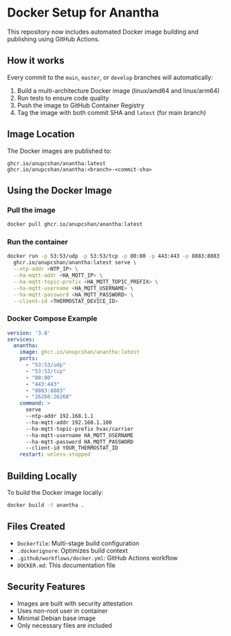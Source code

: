 # Docker Setup for Anantha

This repository now includes automated Docker image building and publishing using GitHub Actions.

## How it works

Every commit to the `main`, `master`, or `develop` branches will automatically:

1. Build a multi-architecture Docker image (linux/amd64 and linux/arm64)
2. Run tests to ensure code quality
3. Push the image to GitHub Container Registry
4. Tag the image with both commit SHA and `latest` (for main branch)

## Image Location

The Docker images are published to:
```
ghcr.io/anupcshan/anantha:latest
ghcr.io/anupcshan/anantha:<branch>-<commit-sha>
```

## Using the Docker Image

### Pull the image
```bash
docker pull ghcr.io/anupcshan/anantha:latest
```

### Run the container
```bash
docker run -p 53:53/udp -p 53:53/tcp -p 80:80 -p 443:443 -p 8883:8883 -p 26268:26268 \
  ghcr.io/anupcshan/anantha:latest serve \
  --ntp-addr <NTP_IP> \
  --ha-mqtt-addr <HA_MQTT_IP> \
  --ha-mqtt-topic-prefix <HA_MQTT_TOPIC_PREFIX> \
  --ha-mqtt-username <HA_MQTT_USERNAME> \
  --ha-mqtt-password <HA_MQTT_PASSWORD> \
  --client-id <THERMOSTAT_DEVICE_ID>
```

### Docker Compose Example
```yaml
version: '3.8'
services:
  anantha:
    image: ghcr.io/anupcshan/anantha:latest
    ports:
      - "53:53/udp"
      - "53:53/tcp"
      - "80:80"
      - "443:443"
      - "8883:8883"
      - "26268:26268"
    command: >
      serve
      --ntp-addr 192.168.1.1
      --ha-mqtt-addr 192.168.1.100
      --ha-mqtt-topic-prefix hvac/carrier
      --ha-mqtt-username HA_MQTT_USERNAME
      --ha-mqtt-password HA_MQTT_PASSWORD
      --client-id YOUR_THERMOSTAT_ID
    restart: unless-stopped
```

## Building Locally

To build the Docker image locally:
```bash
docker build -t anantha .
```

## Files Created

- `Dockerfile`: Multi-stage build configuration
- `.dockerignore`: Optimizes build context
- `.github/workflows/docker.yml`: GitHub Actions workflow
- `DOCKER.md`: This documentation file

## Security Features

- Images are built with security attestation
- Uses non-root user in container
- Minimal Debian base image
- Only necessary files are included
